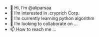 - 👋 Hi, I’m @aliparsaa
- 👀 I’m interested in .cryprich Corp.
- 🌱 I’m currently learning python algorithm 
- 💞️ I’m looking to collaborate on ...
- 📫 How to reach me ...

<!---
aliparsaa/aliparsaa is a ✨ special ✨ repository because its `README.md` (this file) appears on your GitHub profile.
You can click the Preview link to take a look at your changes.
--->
